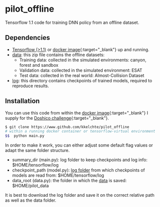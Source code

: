 # pilot_offline
Tensorflow 1.1 code for training DNN policy from an offline dataset.

## Dependencies
* [Tensorflow (>1.1)](https://www.tensorflow.org/install/) or [docker image](https://hub.docker.com/r/kkelchte/ros_gazebo_tensorflow/){:target="_blank"} up and running.
* [data]("https://homes.esat.kuleuven.be/~kkelchte/pilot_data/data.zip"): this zip file contains the offline datasets:
  * Training data: collected in the simulated environments: canyon, forest and sandbox
  * Validation data: collected in the simulated environment: ESAT
  * Test data: collected in the real world: Almost-Collision Dataset
* [log]("https://homes.esat.kuleuven.be/~kkelchte/checkpoints/models.zip"): this directory contains checkpoints of trained models, required to reproduce results.


## Installation
You can use this code from within the [docker image](https://hub.docker.com/r/kkelchte/ros_gazebo_tensorflow/){:target="_blank"} I supply for the [Doshico challenge](http://kkelchte.github.io/doshico){:target="_blank"}.
```bash
$ git clone https://www.github.com/kkelchte/pilot_offline
# within a running docker container or tensorflow-virtual environment
$$  python main.py
```
In order to make it work, you can either adjust some default flag values or adapt the same folder structure.
* summary_dir (main.py): log folder to keep checkpoints and log info: $HOME/tensorflow/log
* checkpoint_path (model.py): [log folder]("https://homes.esat.kuleuven.be/~kkelchte/checkpoints/offl_mobsm_test.zip") from which checkpoints of models are read from: $HOME/tensorflow/log
* data_root (data.py): the folder in which the [data]("https://homes.esat.kuleuven.be/~kkelchte/pilot_data/data.zip") is saved: $HOME/pilot_data

It is best to download the log folder and save it on the correct relative path as well as the data folder.
